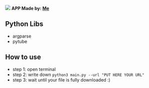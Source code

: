 ![](https://repository-images.githubusercontent.com/506720544/69baf1ee-de31-45fb-9a35-63b07d9321ca)
**APP Made by: [Me](https://twitter.com/KillerBeanFan2)**

## Python Libs
- argparse
- pytube

## How to use
- step 1: open terminal
- step 2: write down `python3 main.py --url "PUT HERE YOUR URL"`
- step 3: wait until your file is fully downloaded :)
